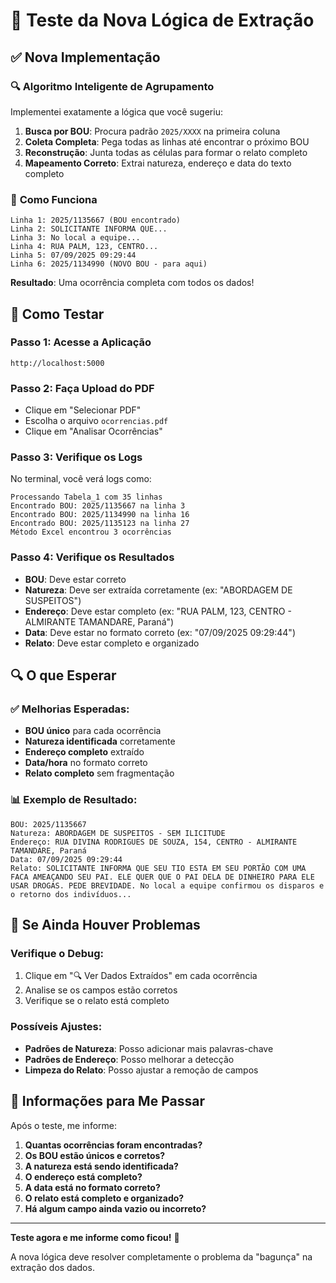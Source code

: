 # 🎯 Teste da Nova Lógica de Extração

## ✅ Nova Implementação

### 🔍 **Algoritmo Inteligente de Agrupamento**
Implementei exatamente a lógica que você sugeriu:

1. **Busca por BOU**: Procura padrão `2025/XXXX` na primeira coluna
2. **Coleta Completa**: Pega todas as linhas até encontrar o próximo BOU
3. **Reconstrução**: Junta todas as células para formar o relato completo
4. **Mapeamento Correto**: Extrai natureza, endereço e data do texto completo

### 🧠 **Como Funciona**

```
Linha 1: 2025/1135667 (BOU encontrado)
Linha 2: SOLICITANTE INFORMA QUE...
Linha 3: No local a equipe...
Linha 4: RUA PALM, 123, CENTRO...
Linha 5: 07/09/2025 09:29:44
Linha 6: 2025/1134990 (NOVO BOU - para aqui)
```

**Resultado**: Uma ocorrência completa com todos os dados!

## 🚀 Como Testar

### Passo 1: Acesse a Aplicação
```
http://localhost:5000
```

### Passo 2: Faça Upload do PDF
- Clique em "Selecionar PDF"
- Escolha o arquivo `ocorrencias.pdf`
- Clique em "Analisar Ocorrências"

### Passo 3: Verifique os Logs
No terminal, você verá logs como:
```
Processando Tabela_1 com 35 linhas
Encontrado BOU: 2025/1135667 na linha 3
Encontrado BOU: 2025/1134990 na linha 16
Encontrado BOU: 2025/1135123 na linha 27
Método Excel encontrou 3 ocorrências
```

### Passo 4: Verifique os Resultados
- **BOU**: Deve estar correto
- **Natureza**: Deve ser extraída corretamente (ex: "ABORDAGEM DE SUSPEITOS")
- **Endereço**: Deve estar completo (ex: "RUA PALM, 123, CENTRO - ALMIRANTE TAMANDARE, Paraná")
- **Data**: Deve estar no formato correto (ex: "07/09/2025 09:29:44")
- **Relato**: Deve estar completo e organizado

## 🔍 O que Esperar

### ✅ **Melhorias Esperadas:**
- **BOU único** para cada ocorrência
- **Natureza identificada** corretamente
- **Endereço completo** extraído
- **Data/hora** no formato correto
- **Relato completo** sem fragmentação

### 📊 **Exemplo de Resultado:**
```
BOU: 2025/1135667
Natureza: ABORDAGEM DE SUSPEITOS - SEM ILICITUDE
Endereço: RUA DIVINA RODRIGUES DE SOUZA, 154, CENTRO - ALMIRANTE TAMANDARE, Paraná
Data: 07/09/2025 09:29:44
Relato: SOLICITANTE INFORMA QUE SEU TIO ESTA EM SEU PORTÃO COM UMA FACA AMEAÇANDO SEU PAI. ELE QUER QUE O PAI DELA DE DINHEIRO PARA ELE USAR DROGAS. PEDE BREVIDADE. No local a equipe confirmou os disparos e o retorno dos indivíduos...
```

## 🐛 Se Ainda Houver Problemas

### Verifique o Debug:
1. Clique em "🔍 Ver Dados Extraídos" em cada ocorrência
2. Analise se os campos estão corretos
3. Verifique se o relato está completo

### Possíveis Ajustes:
- **Padrões de Natureza**: Posso adicionar mais palavras-chave
- **Padrões de Endereço**: Posso melhorar a detecção
- **Limpeza do Relato**: Posso ajustar a remoção de campos

## 📝 Informações para Me Passar

Após o teste, me informe:

1. **Quantas ocorrências foram encontradas?**
2. **Os BOU estão únicos e corretos?**
3. **A natureza está sendo identificada?**
4. **O endereço está completo?**
5. **A data está no formato correto?**
6. **O relato está completo e organizado?**
7. **Há algum campo ainda vazio ou incorreto?**

---

**Teste agora e me informe como ficou!** 🎯

A nova lógica deve resolver completamente o problema da "bagunça" na extração dos dados.
